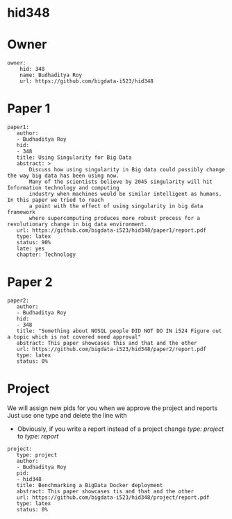 # hid348

# Owner

```
owner:
    hid: 348
    name: Budhaditya Roy
    url: https://github.com/bigdata-i523/hid348
```

# Paper 1

```
paper1:
   author: 
   - Budhaditya Roy
   hid:
   - 348
   title: Using Singularity for Big Data
   abstract: >
       Discuss how using singularity in Big data could possibly change the way big data has been using now.
       Many of the scientists believe by 2045 singularity will hit Information technology and computing
       industry when machines would be similar intelligent as humans. In this paper we tried to reach 
       a point with the effect of using singularity in big data framework 
       where supercomputing produces more robust process for a revolutionary change in big data environment. 
   url: https://github.com/bigdata-i523/hid348/paper1/report.pdf
   type: latex
   status: 90%
   late: yes
   chapter: Technology
```
   
# Paper 2

```
paper2:
   author: 
   - Budhaditya Roy
   hid:
   - 348
   title: "Something about NOSQL people DID NOT DO IN i524 Figure out a topic which is not covered need approval"
   abstract: This paper showcases this and that and the other
   url: https://github.com/bigdata-i523/hid348/paper2/report.pdf
   type: latex
   status: 0%
```

# Project 

We will assign new pids for you when we approve the project and reports
Just use one type and delete the line with 

* Obviously, if you write a report instead of a project change *type: project* to *type: report*

```
project:
   type: project
   author: 
   - Budhaditya Roy
   pid:
   - hid348
   title: Benchmarking a BigData Docker deployment
   abstract: This paper showcases tis and that and the other 
   url: https://github.com/bigdata-i523/hid348/project/report.pdf
   type: latex
   status: 0%
```
   
